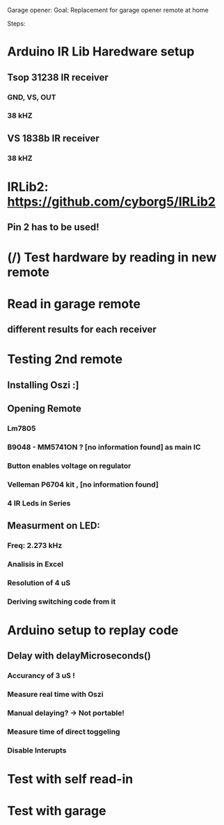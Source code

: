 Garage opener:
Goal: Replacement for garage opener remote at home

Steps:
# Arduino IR Lib Haredware setup
## Tsop 31238 IR receiver
### GND, VS, OUT
### 38 kHZ 
## VS 1838b IR receiver
### 38 kHZ
# IRLib2: https://github.com/cyborg5/IRLib2
## Pin 2 has to be used!
# (/) Test hardware by reading in new remote

# Read in garage remote
## different results for each receiver

# Testing 2nd remote
## Installing Oszi :]
## Opening Remote
### Lm7805
### B9048 - MM5741ON ? [no information found] as main IC 
### Button enables voltage on regulator
### Velleman P6704 kit , [no information found]
### 4 IR Leds in Series
## Measurment on LED:
### Freq: 2.273 kHz
### Analisis in Excel
### Resolution of 4 uS
### Deriving switching code from it
# Arduino setup to replay code
## Delay with delayMicroseconds()
### Accurancy of 3 uS !
### Measure real time with Oszi
### Manual delaying? -> Not portable!
### Measure time of direct toggeling
### Disable Interupts



# Test with self read-in
# Test with garage
